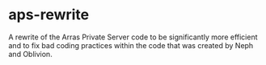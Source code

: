 # aps-rewrite
A rewrite of the Arras Private Server code to be significantly more efficient and to fix bad coding practices within the code that was created by Neph and Oblivion.
